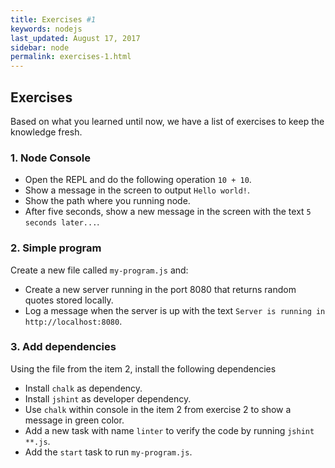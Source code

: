 ```yaml
---
title: Exercises #1
keywords: nodejs
last_updated: August 17, 2017
sidebar: node
permalink: exercises-1.html
---
```


## Exercises

Based on what you learned until now, we have a list of exercises to keep the knowledge fresh. 

### 1. Node Console

* Open the REPL and do the following operation `10 + 10`.
* Show a message in the screen to output `Hello world!`.
* Show the path where you running node.
* After five seconds, show a new message in the screen with the text `5 seconds later...`.

### 2. Simple program

Create a new file called `my-program.js` and:

* Create a new server running in the port 8080 that returns random quotes stored locally.
* Log a message when the server is up with the text `Server is running in http://localhost:8080`.

### 3. Add dependencies

Using the file from the item 2, install the following dependencies

* Install `chalk` as dependency.
* Install `jshint` as developer dependency.
* Use `chalk` within console in the item 2 from exercise 2 to show a message in green color.
* Add a new task with name `linter` to verify the code by running `jshint **.js`.
* Add the `start` task to run `my-program.js`.